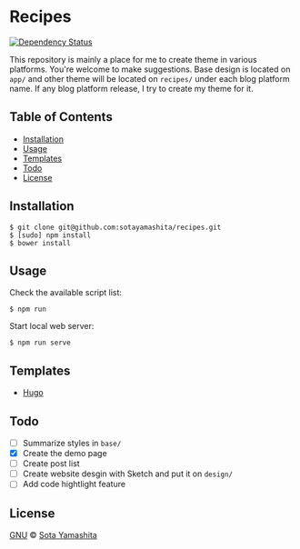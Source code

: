 Recipes
======

[![Dependency Status](https://gemnasium.com/sotayamashita/recipes.svg)](https://gemnasium.com/sotayamashita/recipes)

This repository is mainly a place for me to create theme in various platforms. You're welcome to make suggestions. Base design is located on `app/` and other theme will be located on `recipes/` under each blog platform name. If any blog platform release, I try to create my theme for it.

## Table of Contents

- [Installation](#installation)
- [Usage](#usage)
- [Templates](#templates)
- [Todo](#todo)
- [License](#license) 

## Installation

    $ git clone git@github.com:sotayamashita/recipes.git
    $ [sudo] npm install
    $ bower install

## Usage

Check the available script list:

    $ npm run

Start local web server:

    $ npm run serve

## Templates

- [Hugo](https://github.com/sotayamashita/recipes/tree/master/recipes/hugo)

## Todo

- [ ] Summarize styles in `base/`
- [x] Create the demo page
- [ ] Create post list
- [ ] Create website desgin with Sketch and put it on `design/`
- [ ] Add code hightlight feature

## License

[GNU](https://github.com/sotayamashita/stuff/blob/master/LICENSE.md) © [Sota Yamashita](https://github.com/sotayamashita)

